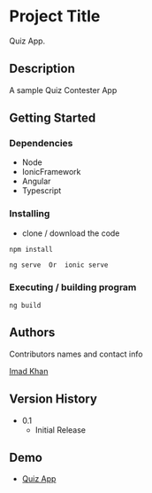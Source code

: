 
# Project Title

Quiz App.

## Description

A sample Quiz Contester App 

## Getting Started

### Dependencies

* Node
* IonicFramework
* Angular
* Typescript


### Installing

* clone / download the code
```
npm install
```
```
ng serve  Or  ionic serve
```

### Executing / building program

```
ng build 
```


## Authors

Contributors names and contact info

[Imad Khan](https://imadkhan.dev)

## Version History

* 0.1
    * Initial Release

## Demo

* [Quiz App](https://quiz-app-85036.web.app)
